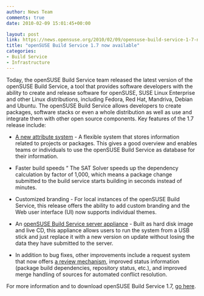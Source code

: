 ```yaml
---
author: News Team
comments: true
date: 2010-02-09 15:01:45+00:00

layout: post
link: https://news.opensuse.org/2010/02/09/opensuse-build-service-1-7-now-available/
title: "openSUSE Build Service 1.7 now available"
categories:
- Build Service
- Infrastructure
---
```

Today, the openSUSE Build Service team released the latest version of the openSUSE Build Service, a tool that provides software developers with the ability to create and release software for openSUSE, SUSE Linux Enterprise and other Linux distributions, including Fedora, Red Hat, Mandriva, Debian and Ubuntu. The openSUSE Build Service allows developers to create packages, software stacks or even a whole distribution as well as use and integrate them with other open source components.
Key features of the 1.7 release include:



	
  * [A new attribute system](http://en.opensuse.org/Build_Service/Concepts/AttributeStorage) - A flexible system that stores information related to projects or packages. This gives a good overview and enables teams or individuals to use the openSUSE Build Service as database for their information.

	
  * Faster build speeds “ The SAT Solver speeds up the dependency calculation by factor of 1,000, which means a package change submitted to the build service starts building in seconds instead of minutes.

	
  * Customized branding - For local instances of the openSUSE Build Service, this release offers the ability to add custom branding and the Web user interface (UI) now supports individual themes.

	
  * An [openSUSE Build Service server appliance](http://en.opensuse.org/Build_Service/OBS-Appliance) - Built as hard disk image and live CD, this appliance allows users to run the system from a USB stick and just replace it with a new version on update without losing the data they have submitted to the server.

	
  * In addition to bug fixes, other improvements include a request system that now offers [a review mechanism](http://en.opensuse.org/Build_Service/Concepts/Review), improved status information (package build dependencies, repository status, etc.), and improved merge handling of sources for automated conflict resolution.


For more information and to download openSUSE Build Service 1.7, [go here](http://en.opensuse.org/Build_Service).		

